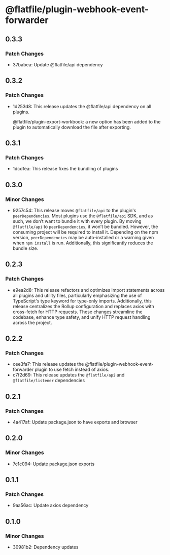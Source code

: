 # @flatfile/plugin-webhook-event-forwarder

## 0.3.3

### Patch Changes

- 37babea: Update @flatfile/api dependency

## 0.3.2

### Patch Changes

- 1d253d8: This release updates the @flatfile/api dependency on all plugins.

  @flatfile/plugin-export-workbook: a new option has been added to the plugin to automatically download the file after exporting.

## 0.3.1

### Patch Changes

- 1dcdfea: This release fixes the bundling of plugins

## 0.3.0

### Minor Changes

- 9257c54: This release moves `@flatfile/api` to the plugin's `peerDependencies`. Most plugins use the `@flatfile/api` SDK, and as such, we don’t want to bundle it with every plugin. By moving `@flatfile/api` to `peerDependencies`, it won’t be bundled. However, the consuming project will be required to install it. Depending on the npm version, `peerDependencies` may be auto-installed or a warning given when `npm install` is run. Additionally, this significantly reduces the bundle size.

## 0.2.3

### Patch Changes

- e9ea2d8: This release refactors and optimizes import statements across all plugins and utility files, particularly emphasizing the use of TypeScript's type keyword for type-only imports. Additionally, this release centralizes the Rollup configuration and replaces axios with cross-fetch for HTTP requests. These changes streamline the codebase, enhance type safety, and unify HTTP request handling across the project.

## 0.2.2

### Patch Changes

- cee3fa7: This release updates the @flatfile/plugin-webhook-event-forwarder plugin to use fetch instead of axios.
- c7f2d69: This release updates the `@flatfile/api` and `@flatfile/listener` dependencies

## 0.2.1

### Patch Changes

- 4a417af: Update package.json to have exports and browser

## 0.2.0

### Minor Changes

- 7c1c094: Update package.json exports

## 0.1.1

### Patch Changes

- 9aa56ac: Update axios dependency

## 0.1.0

### Minor Changes

- 30981b2: Dependency updates
